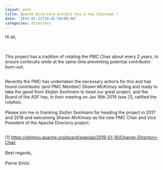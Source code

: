 ```yaml
---
layout: post
title: Apache Directory project has a new Chairman !
date: '2019-01-21T10:45:58+00:00'
categories: directory
---
```

Hi all,

<br><br>
This project has a tradition of rotating the PMC Chair about every 2 years,
to ensure continuity while at the same time preventing potential
contributor burn-out.
<br><br>

Recently the PMC has undertaken the necessary actions for this and has
found contributor (and PMC Member) <em>Shawn McKinney</em> willing and ready to take
the gavel from <em>Stefan Seelmann</em> to head our great project, and the Board of
the ASF has, in their meeting on Jan 16th 2019 (see [1], ratified the
rotation.
<br><br>
Please join me in thanking <em>Stefan Seelmann</em> for heading the project in 2017
and 2018 and welcoming <em>Shawn McKinney</em> as the new PMC Chair and Vice
President of the Apache Directory project.
<br><br>

[1] https://whimsy.apache.org/board/agenda/2019-01-16/Change-Directory-Chair
<br><br>
Best regards,
<br><br>
Pierre Smits
